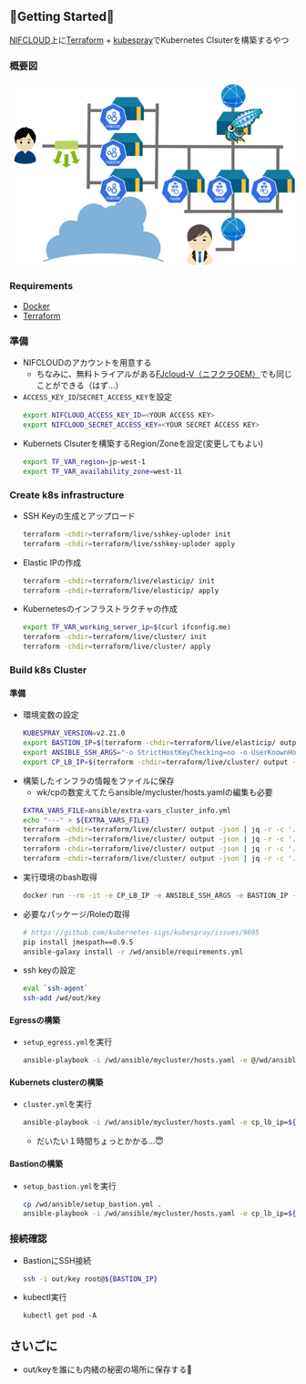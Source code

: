 ## 🚀Getting Started🚀

[NIFCLOUD](https://pfs.nifcloud.com/)上に[Terraform](https://www.terraform.io/) + [kubespray](https://kubespray.io/#/)でKubernetes Clsuterを構築するやつ

### 概要図

![overview.png](./images/overview.png)

### Requirements

- [Docker](https://docs.docker.com/engine/install/)
- [Terraform](https://developer.hashicorp.com/terraform/tutorials/aws-get-started/install-cli)

### 準備

- NIFCLOUDのアカウントを用意する
  - ちなみに、無料トライアルがある[FJcloud-V（ニフクラOEM）](https://personal.clouddirect.jp.fujitsu.com/)でも同じことができる（はず...）
- `ACCESS_KEY_ID`/`SECRET_ACCESS_KEY`を設定
  ```bash
  export NIFCLOUD_ACCESS_KEY_ID=<YOUR ACCESS KEY>
  export NIFCLOUD_SECRET_ACCESS_KEY=<YOUR SECRET ACCESS KEY>
  ```
- Kubernets Clsuterを構築するRegion/Zoneを設定(変更してもよい)
  ```bash
  export TF_VAR_region=jp-west-1
  export TF_VAR_availability_zone=west-11 
  ```

### Create k8s infrastructure

- SSH Keyの生成とアップロード
  ```bash
  terraform -chdir=terraform/live/sshkey-uploder init
  terraform -chdir=terraform/live/sshkey-uploder apply
  ```
- Elastic IPの作成
  ```bash
  terraform -chdir=terraform/live/elasticip/ init
  terraform -chdir=terraform/live/elasticip/ apply
  ```
- Kubernetesのインフラストラクチャの作成
  ```bash
  export TF_VAR_working_server_ip=$(curl ifconfig.me)
  terraform -chdir=terraform/live/cluster/ init
  terraform -chdir=terraform/live/cluster/ apply
  ```

### Build k8s Cluster

#### 準備

- 環境変数の設定
  ```bash
  KUBESPRAY_VERSION=v2.21.0
  export BASTION_IP=$(terraform -chdir=terraform/live/elasticip/ output -json | jq -r .bastion.value)
  export ANSIBLE_SSH_ARGS="-o StrictHostKeyChecking=no -o UserKnownHostsFile=/dev/null -o ProxyCommand=\"ssh root@${BASTION_IP} -W %h:%p\""
  export CP_LB_IP=$(terraform -chdir=terraform/live/cluster/ output -json | jq -r .control_plane_lb.value)
  ```
- 構築したインフラの情報をファイルに保存
  - wk/cpの数変えてたらansible/mycluster/hosts.yamlの編集も必要
  ```bash
  EXTRA_VARS_FILE=ansible/extra-vars_cluster_info.yml
  echo "---" > ${EXTRA_VARS_FILE}
  terraform -chdir=terraform/live/cluster/ output -json | jq -r -c '.bastion_info.value | to_entries[] | .result = .key + ": " + .value.private_ip | .result' >> ${EXTRA_VARS_FILE}
  terraform -chdir=terraform/live/cluster/ output -json | jq -r -c '.egress_info.value | to_entries[] | .result = .key + ": " + .value.private_ip | .result' >> ${EXTRA_VARS_FILE}
  terraform -chdir=terraform/live/cluster/ output -json | jq -r -c '.worker_info.value | to_entries[] | .result = .key + ": " + .value.private_ip | .result' >> ${EXTRA_VARS_FILE}
  terraform -chdir=terraform/live/cluster/ output -json | jq -r -c '.control_plane_info.value | to_entries[] | .result = .key + ": " + .value.private_ip | .result' >> ${EXTRA_VARS_FILE}
  ```
- 実行環境のbash取得
  ```bash
  docker run --rm -it -e CP_LB_IP -e ANSIBLE_SSH_ARGS -e BASTION_IP --mount type=bind,source="$(pwd)",dst=/wd  quay.io/kubespray/kubespray:${KUBESPRAY_VERSION} bash
  ```
- 必要なパッケージ/Roleの取得
  ```bash
  # https://github.com/kubernetes-sigs/kubespray/issues/9695
  pip install jmespath==0.9.5
  ansible-galaxy install -r /wd/ansible/requirements.yml 
  ```
- ssh keyの設定
  ```bash
  eval `ssh-agent`
  ssh-add /wd/out/key
  ```

#### Egressの構築

- `setup_egress.yml`を実行
  ```bash
  ansible-playbook -i /wd/ansible/mycluster/hosts.yaml -e @/wd/ansible/extra-vars_cluster_info.yml /wd/ansible/setup_egress.yml 
  ```

#### Kubernets clusterの構築

- `cluster.yml`を実行
  ```bash
  ansible-playbook -i /wd/ansible/mycluster/hosts.yaml -e cp_lb_ip=${CP_LB_IP} -e @/wd/ansible/extra-vars_cluster_info.yml  cluster.yml
  ```
  - だいたい１時間ちょっとかかる...😇

#### Bastionの構築

- `setup_bastion.yml`を実行
  ```bash
  cp /wd/ansible/setup_bastion.yml .
  ansible-playbook -i /wd/ansible/mycluster/hosts.yaml -e cp_lb_ip=${CP_LB_IP} -e @/wd/ansible/extra-vars_cluster_info.yml setup_bastion.yml 
  ```

### 接続確認

- BastionにSSH接続
  ```bash
  ssh -i out/key root@${BASTION_IP}
  ```
- kubectl実行
  ```
  kubectl get pod -A
  ```

## さいごに

- out/keyを誰にも内緒の秘密の場所に保存する🤫



